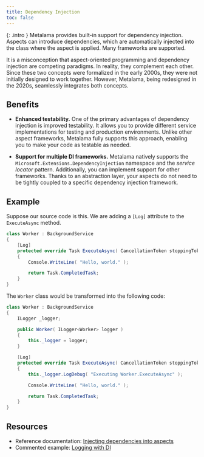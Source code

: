 ```yaml
---
title: Dependency Injection
toc: false
---
```


{: .intro }
Metalama provides built-in support for dependency injection. Aspects can introduce dependencies, which are automatically injected into the class where the aspect is applied. Many frameworks are supported.

It is a misconception that aspect-oriented programming and dependency injection are competing paradigms. In reality, they complement each other. Since these two concepts were formalized in the early 2000s, they were not initially designed to work together. However, Metalama, being redesigned in the 2020s, seamlessly integrates both concepts.

## Benefits

* **Enhanced testability.** One of the primary advantages of dependency injection is improved testability. It allows you to provide different service implementations for testing and production environments. Unlike other aspect frameworks, Metalama fully supports this approach, enabling you to make your code as testable as needed.

* **Support for multiple DI frameworks.** Metalama natively supports the `Microsoft.Extensions.DependencyInjection` namespace and the _service locator_ pattern. Additionally, you can implement support for other frameworks. Thanks to an abstraction layer, your aspects do not need to be tightly coupled to a specific dependency injection framework.

## Example

Suppose our source code is this. We are adding a `[Log]` attribute to the `ExecuteAsync` method.

```csharp
class Worker : BackgroundService
{
    [Log]
    protected override Task ExecuteAsync( CancellationToken stoppingToken )
    {
        Console.WriteLine( "Hello, world." );

        return Task.CompletedTask;
    }
}
```

The `Worker` class would be transformed into the following code:

```csharp
class Worker : BackgroundService
{
    ILogger _logger;

    public Worker( ILogger<Worker> logger )
    {
        this._logger = logger;
    }

    [Log]
    protected override Task ExecuteAsync( CancellationToken stoppingToken )
    {
        this._logger.LogDebug( "Executing Worker.ExecuteAsync" );

        Console.WriteLine( "Hello, world." );

        return Task.CompletedTask;
    }
}
```


## Resources

* Reference documentation: [Injecting dependencies into aspects](https://doc.metalama.net/conceptual/aspects/dependency-injection)
* Commented example: [Logging with DI](https://doc.metalama.net/examples/log/log-4)